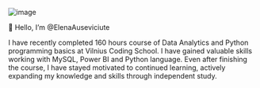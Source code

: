![image](https://github.com/user-attachments/assets/1590d9d3-b5bc-4bc1-a83f-87c973a0fea1)

👋 Hello, I’m @ElenaAuseviciute

I have recently completed 160 hours course of Data Analytics and Python programming basics at Vilnius Coding School. 
I have gained valuable skills working with MySQL, Power BI and Python language. Even after finishing the course, I have stayed motivated to continued learning, actively expanding my knowledge and skills through independent study.
